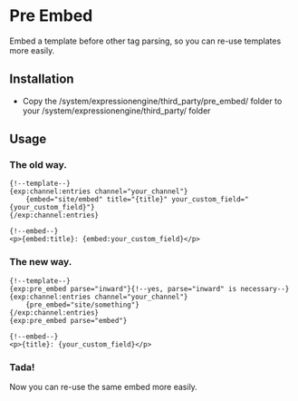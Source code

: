 # Pre Embed #

Embed a template before other tag parsing, so you can re-use templates more easily.

## Installation

* Copy the /system/expressionengine/third_party/pre_embed/ folder to your /system/expressionengine/third_party/ folder

## Usage
### The old way.
	{!--template--}
	{exp:channel:entries channel="your_channel"}
		{embed="site/embed" title="{title}" your_custom_field="{your_custom_field}"}
	{/exp:channel:entries}

	{!--embed--}
	<p>{embed:title}: {embed:your_custom_field}</p>


### The new way.
	{!--template--}
	{exp:pre_embed parse="inward"}{!--yes, parse="inward" is necessary--}
	{exp:channel:entries channel="your_channel"}
		{pre_embed="site/something"}
	{/exp:channel:entries}
	{exp:pre_embed parse="embed"}

	{!--embed--}
	<p>{title}: {your_custom_field}</p>

### Tada!
Now you can re-use the same embed more easily.